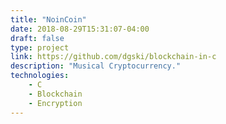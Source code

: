 ```yaml
---
title: "NoinCoin"
date: 2018-08-29T15:31:07-04:00
draft: false
type: project
link: https://github.com/dgski/blockchain-in-c
description: "Musical Cryptocurrency."
technologies:
    - C
    - Blockchain
    - Encryption
---
```


